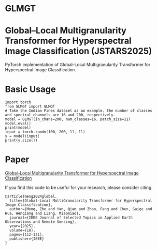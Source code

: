 
# GLMGT

# Global–Local Multigranularity Transformer for Hyperspectral Image Classification (JSTARS2025)

PyTorch implementation of Global–Local Multigranularity Transformer for Hyperspectral Image Classification.

# Basic Usage

```
import torch
from GLMGT import GLMGT
# Take the Indian Pines dataset as an example, the number of classes and spectral channels are 16 and 200, respectively.
model = GLMGT(in_chans=200, num_classes=16, patch_size=11)
model.eval()
print(model)
input = torch.randn(100, 200, 11, 11)
y = model(input)
print(y.size())
```

# Paper

[Global–Local Multigranularity Transformer for Hyperspectral Image Classification](https://ieeexplore.ieee.org/document/10746388)

If you find this code to be useful for your research, please consider citing.

```
@article{meng2024global,
  title={Global-Local MultiGranularity Transformer for Hyperspectral Image Classification},
  author={Meng, Zhe and Yan, Qian and Zhao, Feng and Chen, Gaige and Hua, Wenqiang and Liang, Miaomiao},
  journal={IEEE Journal of Selected Topics in Applied Earth Observations and Remote Sensing},
  year={2025},
  volume={18},
  pages={112-131},
  publisher={IEEE}
}
```


